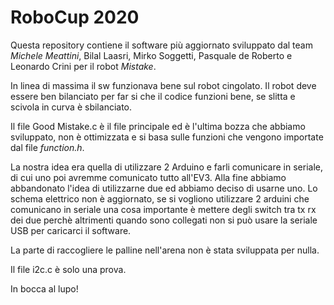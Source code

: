 ﻿# RoboCup 2020
 
Questa repository contiene il software più aggiornato sviluppato dal team _*Michele Meattini*_, Bilal Laasri, Mirko Soggetti, Pasquale de Roberto e Leonardo Crini per il robot *Mistake*.

In linea di massima il sw funzionava bene sul robot cingolato. 
Il robot deve essere ben bilanciato per far si che il codice funzioni bene, se slitta e scivola in curva è sbilanciato.

Il file Good Mistake.c è il file principale ed è l'ultima bozza che abbiamo sviluppato, non è ottimizzata e si basa sulle funzioni che vengono importate dal file _function.h_.

La nostra idea era quella di utilizzare 2 Arduino e farli comunicare in seriale, di cui uno poi avremme comunicato tutto all'EV3.
Alla fine abbiamo abbandonato l'idea di utilizzarne due ed abbiamo deciso di usarne uno.
Lo schema elettrico non è aggiornato, se si vogliono utilizzare 2 arduini che comunicano in seriale una cosa importante è mettere degli switch tra tx rx dei due perchè altrimenti quando sono collegati non si può usare la seriale USB per caricarci il software.

La parte di raccogliere le palline nell'arena non è stata sviluppata per nulla.

Il file i2c.c è solo una prova.

In bocca al lupo!
